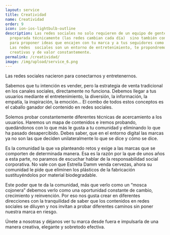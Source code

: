 ```yaml
---
layout: service
title: Creatividad
name: Creatividad
order: 9
icon: ion-ios-lightbulb-outline
description: Las redes sociales no solo requieren de un equipo de gente
  preparada técnicamente (las redes cambian cada día)  sino también con talento
  para proponer ideas que encajen con tu marca y a tus seguidores como clientes.
  Las redes  sociales son un entorno de entretenimiento, te propondremos ideas
  creativas y de valor constantemente.
permalink: /creatividad/
image: /img/upload/service_6.png
---
```

Las redes sociales nacieron para conectarnos y entretenernos.

Sabemos que tu intención es vender, pero la estrategia de venta tradicional en los canales sociales, directamente no funciona. Debemos llegar a tus usuarios mediante el entretenimiento, la diversión, la información, la empatía, la inspiración, la emoción… El combo de todos estos conceptos es el caballo ganador del contenido en redes sociales.

Solemos probar constantemente diferentes técnicas de acercamiento a los usuarios. Haremos un mapa de contenidos e iremos probando, quedándonos con lo que más le gusta a tu comunidad y eliminando lo que ha pasado desapercibido. Debes saber, que en el entorno digital las marcas ya no son las que deciden unilateralmente lo que se dice y cómo se dice.

Es la comunidad la que va planteando retos y exige a las marcas que se comporten de determinada manera. Esa es la razón por la que de unos años a esta parte, no paramos de escuchar hablar de la responsabilidad social corporativa. No vale con que Estrella Damm venda cervezas, ahora su comunidad le pide que eliminen los plásticos de la fabricación sustituyéndolos por material biodegradable.

Este poder que te da la comunidad, más que verlo como un “mosca cojonera” debemos verlo como una oportunidad constante de cambio, crecimiento y reinvención. Por eso nos gusta crear en diferentes direcciones con la tranquilidad de saber que los contenidos en redes sociales se diluyen y nos invitan a probar diferentes caminos sin poner nuestra marca en riesgo.

Únete a nosotras y déjanos ver tu marca desde fuera e impulsarla de una manera creativa, elegante y sobretodo efectiva.